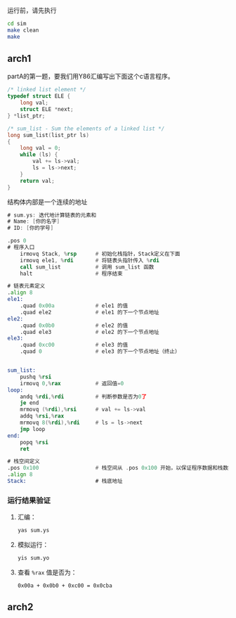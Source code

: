 运行前，请先执行

```bash
cd sim
make clean
make
```

## arch1

partA的第一题，要我们用Y86汇编写出下面这个c语言程序。

```c
/* linked list element */
typedef struct ELE {
    long val;
    struct ELE *next;
} *list_ptr;

/* sum_list - Sum the elements of a linked list */
long sum_list(list_ptr ls)
{
    long val = 0;
    while (ls) {
		val += ls->val;
		ls = ls->next;
    }
    return val;
}
```

结构体内部是一个连续的地址

```asm
# sum.ys: 迭代地计算链表的元素和
# Name: [你的名字]
# ID: [你的学号]

.pos 0
# 程序入口
    irmovq Stack, %rsp      # 初始化栈指针，Stack定义在下面
	irmovq ele1, %rdi       # 将链表头指针传入 %rdi
	call sum_list           # 调用 sum_list 函数
	halt                    # 程序结束

# 链表元素定义
.align 8
ele1:
	.quad 0x00a				# ele1 的值
	.quad ele2				# ele1 的下一个节点地址
ele2:
	.quad 0x0b0				# ele2 的值
	.quad ele3				# ele2 的下一个节点地址
ele3:
	.quad 0xc00				# ele3 的值
	.quad 0					# ele3 的下一个节点地址（终止）


sum_list:
	pushq %rsi
    irmovq 0,%rax			# 返回值=0
loop:
    andq %rdi,%rdi			# 判断参数是否为0了
    je end
    mrmovq (%rdi),%rsi		# val += ls->val
	addq %rsi,%rax
    mrmovq 8(%rdi),%rdi		# ls = ls->next
    jmp loop
end:
	popq %rsi
    ret

# 栈空间定义
.pos 0x100                  # 栈空间从 .pos 0x100 开始，以保证程序数据和栈数据不会冲突。
.align 8
Stack:                      # 栈底地址

```

### **运行结果验证**

1. 汇编：
   ```bash
   yas sum.ys
   ```

2. 模拟运行：
   ```bash
   yis sum.yo
   ```

3. 查看 `%rax` 值是否为：
   ```
   0x00a + 0x0b0 + 0xc00 = 0x0cba
   ```


## arch2